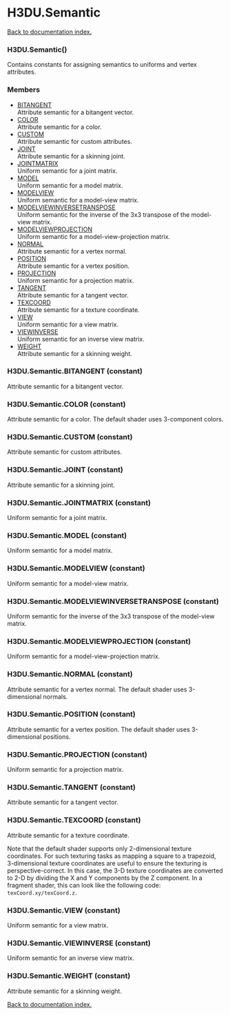 # H3DU.Semantic

[Back to documentation index.](index.md)

<a name='H3DU.Semantic'></a>
### H3DU.Semantic()

Contains constants for assigning semantics
to uniforms and vertex attributes.

### Members

* [BITANGENT](#H3DU.Semantic.BITANGENT)<br>Attribute semantic for a bitangent vector.
* [COLOR](#H3DU.Semantic.COLOR)<br>Attribute semantic for a color.
* [CUSTOM](#H3DU.Semantic.CUSTOM)<br>Attribute semantic for custom attributes.
* [JOINT](#H3DU.Semantic.JOINT)<br>Attribute semantic for a skinning joint.
* [JOINTMATRIX](#H3DU.Semantic.JOINTMATRIX)<br>Uniform semantic for a joint matrix.
* [MODEL](#H3DU.Semantic.MODEL)<br>Uniform semantic for a model matrix.
* [MODELVIEW](#H3DU.Semantic.MODELVIEW)<br>Uniform semantic for a model-view matrix.
* [MODELVIEWINVERSETRANSPOSE](#H3DU.Semantic.MODELVIEWINVERSETRANSPOSE)<br>Uniform semantic for the inverse of the 3x3 transpose of the model-view matrix.
* [MODELVIEWPROJECTION](#H3DU.Semantic.MODELVIEWPROJECTION)<br>Uniform semantic for a model-view-projection matrix.
* [NORMAL](#H3DU.Semantic.NORMAL)<br>Attribute semantic for a vertex normal.
* [POSITION](#H3DU.Semantic.POSITION)<br>Attribute semantic for a vertex position.
* [PROJECTION](#H3DU.Semantic.PROJECTION)<br>Uniform semantic for a projection matrix.
* [TANGENT](#H3DU.Semantic.TANGENT)<br>Attribute semantic for a tangent vector.
* [TEXCOORD](#H3DU.Semantic.TEXCOORD)<br>Attribute semantic for a texture coordinate.
* [VIEW](#H3DU.Semantic.VIEW)<br>Uniform semantic for a view matrix.
* [VIEWINVERSE](#H3DU.Semantic.VIEWINVERSE)<br>Uniform semantic for an inverse view matrix.
* [WEIGHT](#H3DU.Semantic.WEIGHT)<br>Attribute semantic for a skinning weight.

<a name='H3DU.Semantic.BITANGENT'></a>
### H3DU.Semantic.BITANGENT (constant)

Attribute semantic for a bitangent vector.

<a name='H3DU.Semantic.COLOR'></a>
### H3DU.Semantic.COLOR (constant)

Attribute semantic for a color.
The default shader uses 3-component colors.

<a name='H3DU.Semantic.CUSTOM'></a>
### H3DU.Semantic.CUSTOM (constant)

Attribute semantic for custom attributes.

<a name='H3DU.Semantic.JOINT'></a>
### H3DU.Semantic.JOINT (constant)

Attribute semantic for a skinning joint.

<a name='H3DU.Semantic.JOINTMATRIX'></a>
### H3DU.Semantic.JOINTMATRIX (constant)

Uniform semantic for a joint matrix.

<a name='H3DU.Semantic.MODEL'></a>
### H3DU.Semantic.MODEL (constant)

Uniform semantic for a model matrix.

<a name='H3DU.Semantic.MODELVIEW'></a>
### H3DU.Semantic.MODELVIEW (constant)

Uniform semantic for a model-view matrix.

<a name='H3DU.Semantic.MODELVIEWINVERSETRANSPOSE'></a>
### H3DU.Semantic.MODELVIEWINVERSETRANSPOSE (constant)

Uniform semantic for the inverse of the 3x3 transpose of the model-view matrix.

<a name='H3DU.Semantic.MODELVIEWPROJECTION'></a>
### H3DU.Semantic.MODELVIEWPROJECTION (constant)

Uniform semantic for a model-view-projection matrix.

<a name='H3DU.Semantic.NORMAL'></a>
### H3DU.Semantic.NORMAL (constant)

Attribute semantic for a vertex normal.
The default shader uses 3-dimensional normals.

<a name='H3DU.Semantic.POSITION'></a>
### H3DU.Semantic.POSITION (constant)

Attribute semantic for a vertex position.
The default shader uses 3-dimensional positions.

<a name='H3DU.Semantic.PROJECTION'></a>
### H3DU.Semantic.PROJECTION (constant)

Uniform semantic for a projection matrix.

<a name='H3DU.Semantic.TANGENT'></a>
### H3DU.Semantic.TANGENT (constant)

Attribute semantic for a tangent vector.

<a name='H3DU.Semantic.TEXCOORD'></a>
### H3DU.Semantic.TEXCOORD (constant)

Attribute semantic for a texture coordinate.

Note that the default shader supports only 2-dimensional
texture coordinates. For such texturing tasks as mapping
a square to a trapezoid, 3-dimensional texture coordinates
are useful to ensure the texturing is perspective-correct.
In this case, the 3-D texture coordinates are converted
to 2-D by dividing the X and Y components by the Z component.
In a fragment shader, this can look like the following
code: <code>texCoord.xy/texCoord.z</code>.

<a name='H3DU.Semantic.VIEW'></a>
### H3DU.Semantic.VIEW (constant)

Uniform semantic for a view matrix.

<a name='H3DU.Semantic.VIEWINVERSE'></a>
### H3DU.Semantic.VIEWINVERSE (constant)

Uniform semantic for an inverse view matrix.

<a name='H3DU.Semantic.WEIGHT'></a>
### H3DU.Semantic.WEIGHT (constant)

Attribute semantic for a skinning weight.

[Back to documentation index.](index.md)
